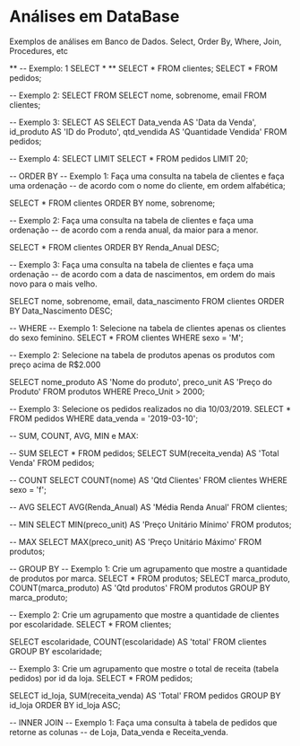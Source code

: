 # Análises em DataBase
Exemplos de análises em Banco de Dados. Select, Order By, Where, Join, Procedures, etc



** -- Exemplo: 1 SELECT * **
SELECT * FROM clientes;
SELECT * FROM pedidos;

-- Exemplo 2: SELECT FROM
SELECT nome, sobrenome, email FROM clientes;

-- Exemplo 3: SELECT AS
SELECT Data_venda AS 'Data da Venda', id_produto AS 'ID do Produto', qtd_vendida AS 'Quantidade Vendida' FROM pedidos;

-- Exemplo 4: SELECT LIMIT
SELECT * FROM pedidos LIMIT 20;

-- ORDER BY
-- Exemplo 1: Faça uma consulta na tabela de clientes e faça uma ordenação 
-- de acordo com o nome do cliente, em ordem alfabética; 

SELECT * 
FROM clientes
ORDER BY nome, sobrenome;

-- Exemplo 2: Faça uma consulta na tabela de clientes e faça uma ordenação 
-- de acordo com a renda anual, da maior para a menor.

SELECT *
FROM clientes
ORDER BY Renda_Anual DESC;

-- Exemplo 3: Faça uma consulta na tabela de clientes e faça uma ordenação
-- de acordo com a data de nascimentos, em ordem do mais novo para o mais velho.

SELECT nome, sobrenome, email, data_nascimento
FROM clientes
ORDER BY Data_Nascimento DESC;

-- WHERE
-- Exemplo 1: Selecione na tabela de clientes apenas os clientes do sexo feminino.
SELECT * FROM clientes
WHERE sexo = 'M';

-- Exemplo 2: Selecione na tabela de produtos apenas os produtos com preço acima de R$2.000

SELECT nome_produto AS 'Nome do produto', preco_unit AS 'Preço do Produto' 
FROM produtos
WHERE Preco_Unit > 2000;

-- Exemplo 3: Selecione os pedidos realizados no dia 10/03/2019.
SELECT * FROM pedidos
WHERE data_venda = '2019-03-10';

-- SUM, COUNT, AVG, MIN e MAX:

-- SUM
SELECT * FROM pedidos; 
SELECT SUM(receita_venda) AS 'Total Venda' FROM pedidos;

-- COUNT
SELECT COUNT(nome) AS 'Qtd Clientes' FROM clientes
WHERE sexo = 'f';

-- AVG
SELECT AVG(Renda_Anual) AS 'Média Renda Anual' FROM clientes; 

-- MIN 
SELECT MIN(preco_unit) AS 'Preço Unitário Mínimo' FROM produtos;

-- MAX 
SELECT MAX(preco_unit) AS 'Preço Unitário Máximo' FROM produtos;

-- GROUP BY
-- Exemplo 1: Crie um agrupamento que mostre a quantidade de produtos por marca.
SELECT * FROM produtos;
SELECT marca_produto, COUNT(marca_produto) AS 'Qtd produtos' 
FROM produtos
GROUP BY marca_produto;

-- Exemplo 2: Crie um agrupamento que mostre a quantidade de clientes por escolaridade.
SELECT * FROM clientes;

SELECT escolaridade, COUNT(escolaridade) AS 'total' FROM clientes
GROUP BY escolaridade;

-- Exemplo 3: Crie um agrupamento que mostre o total de receita (tabela pedidos) por id da loja.
SELECT * FROM pedidos;

SELECT id_loja, SUM(receita_venda) AS 'Total' FROM pedidos
GROUP BY id_loja ORDER BY id_loja ASC;

-- INNER JOIN
-- Exemplo 1: Faça uma consulta à tabela de pedidos que retorne as colunas
-- de Loja, Data_venda e Receita_venda.


